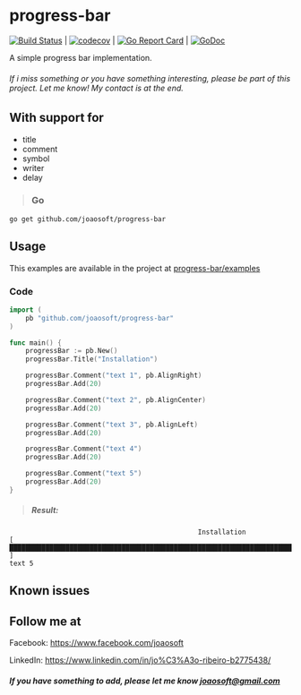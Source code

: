 progress-bar
================

[![Build Status](https://travis-ci.org/joaosoft/progress-bar.svg?branch=master)](https://travis-ci.org/joaosoft/progress-bar) | [![codecov](https://codecov.io/gh/joaosoft/progress-bar/branch/master/graph/badge.svg)](https://codecov.io/gh/joaosoft/progress-bar) | [![Go Report Card](https://goreportcard.com/badge/github.com/joaosoft/progress-bar)](https://goreportcard.com/report/github.com/joaosoft/progress-bar) | [![GoDoc](https://godoc.org/github.com/joaosoft/progress-bar?status.svg)](https://godoc.org/github.com/joaosoft/progress-bar)

A simple progress bar implementation.

###### If i miss something or you have something interesting, please be part of this project. Let me know! My contact is at the end.

## With support for
* title
* comment
* symbol
* writer
* delay

>### Go
```
go get github.com/joaosoft/progress-bar
```

## Usage 
This examples are available in the project at [progress-bar/examples](https://github.com/joaosoft/progress-bar/tree/master/examples)

### Code
```go
import (
	pb "github.com/joaosoft/progress-bar"
)

func main() {
	progressBar := pb.New()
	progressBar.Title("Installation")

	progressBar.Comment("text 1", pb.AlignRight)
	progressBar.Add(20)

	progressBar.Comment("text 2", pb.AlignCenter)
	progressBar.Add(20)

	progressBar.Comment("text 3", pb.AlignLeft)
	progressBar.Add(20)

	progressBar.Comment("text 4")
	progressBar.Add(20)

	progressBar.Comment("text 5")
	progressBar.Add(20)
}
```

> ##### Result:
```
                                               Installation
[ ████████████████████████████████████████████████████████████████████████████████████████████████████ ]
text 5
```

## Known issues

## Follow me at
Facebook: https://www.facebook.com/joaosoft

LinkedIn: https://www.linkedin.com/in/jo%C3%A3o-ribeiro-b2775438/

##### If you have something to add, please let me know joaosoft@gmail.com
